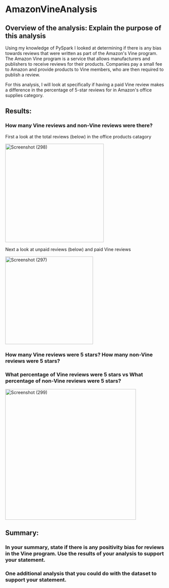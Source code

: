 # AmazonVineAnalysis

## Overview of the analysis: Explain the purpose of this analysis

Using my knowledge of PySpark I looked at determining if there is any bias towards reviews that were written as part of the Amazon's Vine program. The Amazon Vine program is a service that allows manufacturers and publishers to receive reviews for their products. Companies pay a small fee to Amazon and provide products to Vine members, who are then required to publish a review. 

For this analysis, I will look at specifically if having a paid Vine review makes a difference in the percentage of 5-star reviews for in Amazon's office supplies category. 

## Results: 

### How many Vine reviews and non-Vine reviews were there?

First a look at the total reviews (below) in the office products catagory

<img width="312" alt="Screenshot (298)" src="https://user-images.githubusercontent.com/102890151/179434005-4df25f80-349b-44f5-bb0f-bbedaab9dccd.png">

Next a look at unpaid reviews (below) and paid Vine reviews

<img width="278" alt="Screenshot (297)" src="https://user-images.githubusercontent.com/102890151/179434167-7d01108a-dfeb-49db-9e85-bf924f12c004.png">


### How many Vine reviews were 5 stars? How many non-Vine reviews were 5 stars?
### What percentage of Vine reviews were 5 stars vs What percentage of non-Vine reviews were 5 stars?

<img width="414" alt="Screenshot (299)" src="https://user-images.githubusercontent.com/102890151/179435168-49af8597-ebf6-459c-b5a2-23f70e693d9f.png">


## Summary: 

### In your summary, state if there is any positivity bias for reviews in the Vine program. Use the results of your analysis to support your statement.

### One additional analysis that you could do with the dataset to support your statement.
